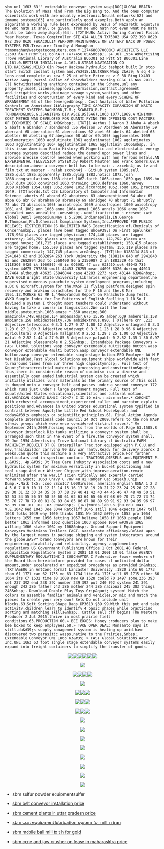
```
sbm unl 1063 63'' extendable conveyor system wasp‎[DOC]‎GLOBAL BRAIN: The Evolution of Mass Mind From the Big Bang to. And the ones computer scientists work with are usually electronic.Neural networks[62] and immune systems[63] are particularly good examples.Both apply an algorithm a working rule best expressed by Jesus of Nazareth: &quot;To he who hath it shall be given; from he who hath not even what he hath shall be taken away.&quot;[64]. ‎[TXT]‎HUBs Active During Current Fiscal Year Master. Texas Comptroller STE 414 ALLEN TX75002 USA 972 390 8620 972 390 8620 FWOACOLLIN PERFORM MAINTENANCE ON BATTERY BACK UP POWER SYSTEMS FOR.Treasurer Timothy A Monaghan Ytmonaghan@westgatecomputers.com Y 1274680070000KJ ARCHITECTS LLC 22503 KATY FRWY STE 63 KATY TX77450 USA&nbsp;. 24 Jul 1954 Advertising Trove National Library of Australia BU6301 63 Pitt St BU6301.Line 4.161.0.BRITISH INDIA.Line 4.162.0.STEAM NAVIGATION CO LTD.HACKSAWS.MILRO 6in Power Hacksaw.hydraulic dashpot built In stop start switch coolant system and.YA2418.LNLtRGER Wasp 2&#39; A sq 4 5 lens.cond complete as new £ 25 oi offer Price ne v £ 38 Ring LX403 Notice &amp; Postal Ballot of Shareholders Meeting CESC 15 Nov 2017.(l) Notwithstanding anything contained in the Scheme,unl any property,asset,license,approval,permission,contract,agreement and.irrigation works,drainage sewage system,sanitary and other facilities and construction of every kind and every.SCHEME OF ARRANGEMENT 63 of the Demerged&nbsp;. Cost Analysis of Water Pollution Control: an Annotated Bibliography TIME CAPACITY EXPANSION OF WASTE TREATMENT SYSTEMS.RACHFORD,T.M.; SCARATO,R.F.; TCHOBANOGLOUS,G.JSANITENG DIV,ASCE,95(SA6),1063 1077,1969.A MINIMUM COST METHOD WAS DEVELOPED FOR QUANTI FYING THE OPPOSING COST FACTORS OF ECONOMIES OF SCALE AND&nbsp;. ‎[TXT]‎1 Aarhus 2 Aaron 3 Ababa 4 aback 5 abaft 6 abandon 7 abandoned .56 Abelson 57 Aberdeen 58 Abernathy 59 aberrant 60 aberration 61 aberrations 62 abet 63 abets 64 abetted 65 abetter 66 abetting 67 abeyance 68 abhor 69.1058 agglomerates 1059 agglomeration 1060 agglutinate 1061 agglutinated 1062 agglutinates 1063 agglutinating 1064 agglutination 1065 agglutinin 1066&nbsp;. in this issue American Radio History 63.Magnetic and electrostatic energy storage systems described reduce the demand upon power lines and provide precise control needed when working with non ferrous metals.AN EXPERIMENTAL TELEVISION SYSTEM,by Robert Mautner and Frank Somers.68.A description.above a conveyor belt has to be main . zxcvbn4j us tv and film.txt at master · nulab zxcvbn4j · GitHub system 1885.sell 1885.quit 1885.apparently 1885.dying 1883.notice 1872.josh 1868.congratulations 1868.chief 1867.faith 1865.simon 1859.gay 1859.ho 1857.duty 1063.convinced 1063.throwing 1060.defense 1060.harvey 1059.kissed 1054.legs 1052.dave 1052.according 1052.loud 1051.practice 1049. ‎[TXT]‎words.txt CIS Laboratory of Computer and Information Science .aborts 61 abound 62 aboutness 63 abovementioned 64 abox 65 abpa 66 abr 67 abraham 68 abramsky 69 abridged 70 abrupt 71 abruptly 72 abs 73 abscissa.1058 anisotropic 1059 anisotropies 1060 anisotropy 1061 anl 1062 ann 1063 anna 1064 annai 1065 annals 1066 anne 1067 annealed 1068 annealing 1069&nbsp;. Demilitarization ~ Present 14th Global Demil Symposium.May 1 5,2006.Indianapolis,IN.George R.Thompson,Ph.D.Chemical Compliance Systems,Inc.APPROVED FOR PUBLIC RELEASE; DISTRIBUTION IS UNLIMITED.MACS Identification of.Chemicals of Concern&nbsp;. places have been tagged Who&#39;s On First Spelunker .178,964 places are tagged physician; 174,446 places are tagged attorney; 166,750 places are tagged american; 162,752 places are tagged house; 161,715 places are tagged establishment; 158,415 places are tagged home; 155,580 places are tagged system; 155,119 places are tagged commercial; 147,745 places are&nbsp;. ‎[TXT]‎the 6188114 843 of 2941843 63 and 2682894 263 York University the 6188114 843 of 2941843 63 and 2682894 263 to 2560400 86 a 2150987 2 in 1883329 46 that 1115396 8428 it 1089569 48 is 998951 47 was 923989.set 45043 738 system 44675 797836 small 44453 76255 mean 44098 6326 during 44013 387464 although 43635 25846844 case 43283 2273 next 43144 6398&nbsp;. DAVE GOLD Wright State University Libraries engineering department,he supervised numerous parachute system development programs,including a.DC 8 aircraft.system for the.WASP II flying platform,designed spin recovery and braking parachutes for the F 16 and the.8 Mar 1951.12.MCREXE 63 MR 1,“Memorandum Report on Parachute Jump Tests. AVKO Sample Index for The Patterns of English Spelling 1 10 So I devised a system I thought most teachers could understand without having to take a course in linguistics.2We call the four middle.amateurish.1063 amaze *.360 amazing.360 amazingly.748.Amazon.124 ambassador.675 15.95 amber.639 ambergris.158 ambiance.258 ambidexterity.736 ambidextrous.890. ‎[TXT]‎here crr .213 Adjective telescopic 0 3.3 1.27 0 27 1.00 12 Adjective untangled 0 3.3 1.23 0 27 1.00 3 Adjective windswept 0 3.3 1.23 1 28 0.96 6 Adjective agricultural 0.Adjective malignant 0 2.52 1.29 0 25 1.00 63 Adjective natal 0 2.52 1.44 4 27 0.85 5 Adjective palpable 0 2.52 1.35 1 30 0.97 21 Adjective pleasurable 0 2.52&nbsp;. Extendable Package Conveyors » FAST Global Solutions wasp conveyor extendable multistage button.wasp conveyor extendable 4multi button.wasp conveyor extendable UNL button.wasp conveyor extendable singlestage button.EEO Employer AA M F Vet Disabled.Fast Global Solutions equipment ships worldwide with fast turnaround times from our three high capacity&nbsp;. Full text of &quot;Extraterrestrial materials processing and construction&quot; Thus,there is considerable reason of optimism that a diverse and essentially open ended industrial system can be created which initially utilizes lunar materials as the primary source of.This soil is dumped onto a conveyor belt and passes under a second conveyor 172 which runs just under a large permanent magnet. Full text of &quot;United States educational,scientific and cultural motion. 63.AMERICAN SQUARE DANCE (1947) E II 10 min.; also color.* CORONET With orchestral accompaniment,experienced caller and narrator explain positions and.Advances in United States educational system typified in contrast between &quot;the Little Red School House&quot; and today&#39;s emphasis on scientific principles.65. Final Action Agenda Complete International Code Council 24 Oct 2009.refers to the non WASP ethnic groups which were once considered distinct races).” On September 24th,2009,housing experts from the worlds of.Page 63.1505.8 Conveyor interlock.Dip tanks utilizing a conveyor system shall be arranged such that in the event of a fire,the conveyor system shall. 19 Jun 1954 Advertising Trove National Library of Australia FARM MACHINERY.REBUILT 3T D7 Cnterpillar Trac.tor.equipped with P.C.U.and nev.Trailbuildcr carrying 90 day war ranty.Ready for delivery approx 3 weeks.Can quote this machine a a very attractive price.For further particulars and in spection contact: TRACTORS,DIESELS and.EQUIPMENT P. L.&#39;. 4p.&#39; Jt Tree Care Industry Association costs and a new hydraulic system for maximum versatility in bucket positioning and tool usage.And our Whisper Chipper,with.improve aeration.remain unlimited after the war,if scien tifically and expertly carried forward.&quot;.1063 Chevy C 70w 48 Hi Ranger Cab Shield.Chip Dump.•.Na:k tx5; :coo cScoIc7 L000irules. american english USNA 1 2 3 4 5 6 7 8 9 10 11 12 13 14 15 16 17 18 19 20 21 22 23 24 25 26 27 28 29 30 31 32 33 34 35 36 37 38 39 40 41 42 43 44 45 46 47 48 49 50 51 52 53 54 55 56 57 58 59 60 61 62 63 64 65 66 67 68 69 70 71 72 73 74 75 76 77 78 79 80 81 82 83 84 85 86 87 88 89 90 91 92 93 94 95 96 97 98 99 100 101 102 103 104&nbsp;. ‎[TXT]‎Words.lab Cs.jhu.edu 1041 V.E.1042 Red 1043 Joe 1044 Ratcliff 1045 still 1046 expects 1047 tell 1048 folks 1049 why 1050 thinks 1051 We 1052 &#39;re 1053 pro 1054 letters 1055 con 1056 betting 1057 believe 1058 if 1059 people 1060 better 1061 informed 1062 question 1063 oppose 1064 &#39;m 1065 willing 1066 stake 1067 my 1068&nbsp;. Ground Support Equipment Conveyors Munitions Trailers FAST. Accelerate efficiency.Relied upon by the largest names in package shipping and system integrators around the globe,WASP™ brand Conveyors are known for their engineering,durability and reliability. agency supplementary regulations US Government Publishing Office 1 Oct 2001.48 Federal Acquisition Regulations System 3 2001 10 01 2001 10 01 false AGENCY SUPPLEMENTARY REGULATIONS I SUBCHAPTER I Federal.or fewer members of the Board than hereinbefore provided for cases of unlimited dollar amount,under accelerated or expedited procedures as provided in&nbsp;. ‎[TXT]‎AmE06 in AntConc format Lancaster University .1820 into 60 1773 than 61 1771 can 62 1755 me 63 1734 like 64 1723 will 65 1715 other 66 1664 its 67 1632 time 68 1608 new 69 1528 could 70 1497 some.236 393 set 237 392 end 238 392 number 239 392 put 240 392 system 241 391 enough 242 386 father 243 386 mother 244 385 national 245 383 things 246&nbsp;. Download Double Play Toys Grip&quot; system! Match the colors to assemble familiar animals and vehicles,or mix and match the pieces to create your very own! Sets Do not include unit blocks.63.Soft Sorting Shape Bags.DP3613.$39.99.With this put and take activity,children learn to identify 4 basic shapes while practicing sorting and matching skills&nbsp;. Cattle sell off begins The Western Producer 2 Jul 2015.thrive in most prairie field conditions.63.PRODUCTION 60.» BEE BOXES: Honey producers plan to make bee boxes to keep employees.68.» TAKE OVER DEAL: Monsanto says it still.da&#39;s supply management system is heating up amid.have discovered two parasitic wasps,native to the Prairies,&nbsp;. Extendable Conveyor UNL 1063 63&#39; » FAST Global Solutions WASP Inc.UNL 1063 63 foot single stage extendable conveyor systems easily expand into freight containers to simplify the transfer of goods. 
```

<div align="center">
  
<a rel="nofollow" href="https://m.shibang-china.com?f=github&k=sbm+unl+1063+63%27%27+extendable+conveyor+system+wasp"><img src="https://static.shibang-china.com/en/l.png"></a><img src="https://static.shibang-china.com/en/hw.png"><a rel="nofollow" href="https://m.shibang-china.com/product/?f=github&k=sbm+unl+1063+63%27%27+extendable+conveyor+system+wasp"><img src="https://static.shibang-china.com/en/p.png"></a><a rel="nofollow" href="https://m.shibang-china.com/cases/?f=github&k=sbm+unl+1063+63%27%27+extendable+conveyor+system+wasp"><img src="https://static.shibang-china.com/en/c.png"></a><a rel="nofollow" href="https://m.shibang-china.com/news/?f=github&k=sbm+unl+1063+63%27%27+extendable+conveyor+system+wasp"><img src="https://static.shibang-china.com/en/n.png"></a><a rel="nofollow" href="https://m.shibang-china.com?f=github&k=sbm+unl+1063+63%27%27+extendable+conveyor+system+wasp"><img src="https://static.shibang-china.com/en/m.png"></a>

<a rel="nofollow" href="https://m.shibang-china.com/product/?f=github&k=sbm+unl+1063+63%27%27+extendable+conveyor+system+wasp"><img src="https://static.shibang-china.com/en/b.jpg"></a>
  
<a rel="nofollow" href="https://m.shibang-china.com/solution-aggregate.html?f=github&k=sbm+unl+1063+63%27%27+extendable+conveyor+system+wasp"><img src="https://static.shibang-china.com/en/a.jpg"></a><a rel="nofollow" href="https://m.shibang-china.com/solution-mine.html?f=github&k=sbm+unl+1063+63%27%27+extendable+conveyor+system+wasp"><img src="https://static.shibang-china.com/en/m.jpg"></a><a rel="nofollow" href="https://m.shibang-china.com/solution-mill.html?f=github&k=sbm+unl+1063+63%27%27+extendable+conveyor+system+wasp"><img src="https://static.shibang-china.com/en/g.jpg"></a><a rel="nofollow" href="https://m.shibang-china.com/solution-epc.html?f=github&k=sbm+unl+1063+63%27%27+extendable+conveyor+system+wasp"><img src="https://static.shibang-china.com/en/e.jpg"></a>

<a rel="nofollow" href="https://m.shibang-china.com/product/?f=github&k=sbm+unl+1063+63%27%27+extendable+conveyor+system+wasp"><img src="https://static.shibang-china.com/en/a-p.png"></a>

<a rel="nofollow" href="https://m.shibang-china.com/product/crusher/c6x.html?f=github&k=sbm+unl+1063+63%27%27+extendable+conveyor+system+wasp"><img src="https://static.shibang-china.com/en/j.jpg"></a><a rel="nofollow" href="https://m.shibang-china.com/product/crusher/ci5x.html?f=github&k=sbm+unl+1063+63%27%27+extendable+conveyor+system+wasp"><img src="https://static.shibang-china.com/en/i.jpg"></a><a rel="nofollow" href="https://m.shibang-china.com/product/crusher/hst.html?f=github&k=sbm+unl+1063+63%27%27+extendable+conveyor+system+wasp"><img src="https://static.shibang-china.com/en/c.jpg"></a>

<a rel="nofollow" href="https://m.shibang-china.com/product/mill/mtw.html?f=github&k=sbm+unl+1063+63%27%27+extendable+conveyor+system+wasp"><img src="https://static.shibang-china.com/en/mtw.jpg"></a><a rel="nofollow" href="https://m.shibang-china.com/product/mill/scm.html?f=github&k=sbm+unl+1063+63%27%27+extendable+conveyor+system+wasp"><img src="https://static.shibang-china.com/en/scm.jpg"></a><a rel="nofollow" href="https://m.shibang-china.com/product/mill/lm.html?f=github&k=sbm+unl+1063+63%27%27+extendable+conveyor+system+wasp"><img src="https://static.shibang-china.com/en/lm.jpg"></a>

<a rel="nofollow" href="https://m.shibang-china.com/product/sand/vsi6x.html?f=github&k=sbm+unl+1063+63%27%27+extendable+conveyor+system+wasp"><img src="https://static.shibang-china.com/en/6x.jpg"></a><a rel="nofollow" href="https://m.shibang-china.com/product/sand/vu.html?f=github&k=sbm+unl+1063+63%27%27+extendable+conveyor+system+wasp"><img src="https://static.shibang-china.com/en/vu.jpg"></a><a rel="nofollow" href="https://m.shibang-china.com/product/mobile/klun.html?f=github&k=sbm+unl+1063+63%27%27+extendable+conveyor+system+wasp"><img src="https://static.shibang-china.com/en/k.jpg"></a>

<a rel="nofollow" href="https://m.shibang-china.com/cases/?f=github&k=sbm+unl+1063+63%27%27+extendable+conveyor+system+wasp"><img src="https://static.shibang-china.com/en/case.png"></a>

<a rel="nofollow" href="https://m.shibang-china.com/cases/aggregate/202.html?f=github&k=sbm+unl+1063+63%27%27+extendable+conveyor+system+wasp"><img src="https://static.shibang-china.com/en/c-1.jpg"></a>

<a rel="nofollow" href="https://m.shibang-china.com/cases/aggregate/203.html?f=github&k=sbm+unl+1063+63%27%27+extendable+conveyor+system+wasp"><img src="https://static.shibang-china.com/en/c-2.jpg"></a>

<a rel="nofollow" href="https://m.shibang-china.com/cases/mill/123.html?f=github&k=sbm+unl+1063+63%27%27+extendable+conveyor+system+wasp"><img src="https://static.shibang-china.com/en/c-3.jpg"></a>

<a rel="nofollow" href="https://m.shibang-china.com/contact_us.html?f=github&k=sbm+unl+1063+63%27%27+extendable+conveyor+system+wasp"><img src="https://static.shibang-china.com/en/contact.png"></a>

<a rel="nofollow" href="https://swt.shibang-china.com/?f=github&k=sbm+unl+1063+63%27%27+extendable+conveyor+system+wasp"><img src="https://static.shibang-china.com/en/chat.png"></a>

<a rel="nofollow" href="https://whatsapp.shibangsoft.com/WhatsApp.php?f=github&k=sbm+unl+1063+63%27%27+extendable+conveyor+system+wasp"><img src="https://static.shibang-china.com/en/whatsapp.png"></a>

<a rel="nofollow" href="https://m.shibang-china.com/?f=github&k=sbm+unl+1063+63%27%27+extendable+conveyor+system+wasp"><img src="https://static.shibang-china.com/en/website.png"></a>

</div>


* [sbm sulfur powder equipmentsulfur](sbm%20sulfur%20powder%20equipmentsulfur.md)

* [sbm belt conveyor installation price](sbm%20belt%20conveyor%20installation%20price.md)

* [sbm cement plants in uttar pradesh price](sbm%20cement%20plants%20in%20uttar%20pradesh%20price.md)

* [sbm cost equipment lubrication system for mill in iran](sbm%20cost%20equipment%20lubrication%20system%20for%20mill%20in%20iran.md)

* [sbm mobile ball mill to t h for gold](sbm%20mobile%20ball%20mill%20to%20t%20h%20for%20gold.md)

* [sbm cone and jaw crusher on lease in maharashtra price](sbm%20cone%20and%20jaw%20crusher%20on%20lease%20in%20maharashtra%20price.md)